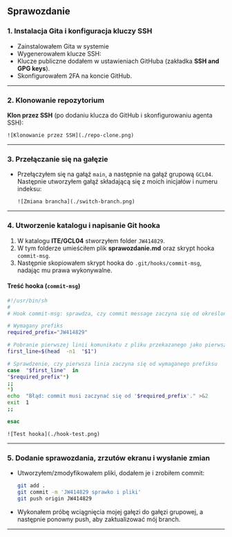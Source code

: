 ## Sprawozdanie

### 1. Instalacja Gita i konfiguracja kluczy SSH
- Zainstalowałem Gita w systemie 
- Wygenerowałem klucze SSH:  
- Klucze publiczne dodałem w ustawieniach GitHuba (zakładka **SSH and GPG keys**).
- Skonfigurowałem 2FA na koncie GitHub.

---

### 2. Klonowanie repozytorium
**Klon przez SSH** (po dodaniu klucza do GitHub i skonfigurowaniu agenta SSH):
   ```
   ![Klonowanie przez SSH](./repo-clone.png)
   ```

---

### 3. Przełączanie się na gałęzie
- Przełączyłem się na gałąź `main`, a następnie na gałąź grupową `GCL04`. Następnie utworzyłem gałąź składającą się z moich inicjałów i numeru indeksu:
  ```
  ![Zmiana brancha](./switch-branch.png)
  ```

---

### 4. Utworzenie katalogu i napisanie Git hooka
1. W katalogu **ITE/GCL04** stworzyłem folder `JW414829`.
2. W tym folderze umieściłem plik **sprawozdanie.md** oraz skrypt hooka `commit-msg`.
3. Następnie skopiowałem skrypt hooka do `.git/hooks/commit-msg`, nadając mu prawa wykonywalne.

#### Treść hooka (`commit-msg`)

```bash
#!/usr/bin/sh
#
# Hook commit-msg: sprawdza, czy commit message zaczyna się od określonego prefiksu

# Wymagany prefiks
required_prefix="JW414829"

# Pobranie pierwszej linii komunikatu z pliku przekazanego jako pierwszy argument
first_line=$(head  -n1  "$1")

# Sprawdzenie, czy pierwsza linia zaczyna się od wymaganego prefiksu
case  "$first_line"  in
"$required_prefix"*)
;;
*)
echo  "Błąd: commit musi zaczynać się od '$required_prefix'." >&2
exit  1
;;

esac
```

```
![Test hooka](./hook-test.png)
```

---

### 5. Dodanie sprawozdania, zrzutów ekranu i wysłanie zmian
- Utworzyłem/zmodyfikowałem pliki, dodałem je i zrobiłem commit:
  ```bash
  git add .
  git commit -m 'JW414829 sprawko i pliki'
  git push origin JW414829
  ```
- Wykonałem próbę wciągnięcia mojej gałęzi do gałęzi grupowej, a następnie ponowny push, aby zaktualizować mój branch.

---